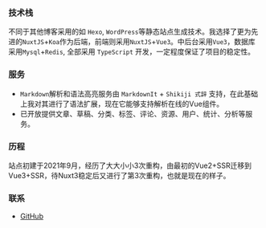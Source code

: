 ### 技术栈

不同于其他博客采用的如 `Hexo`, `WordPress`等静态站点生成技术。我选择了更为先进的`NuxtJS`+`Koa`作为后端，前端则采用`NuxtJS`+`Vue3`。中后台采用`Vue3`，数据库采用`Mysql`+`Redis`, 全部采用 `TypeScript` 开发，一定程度保证了项目的稳定性。

### 服务

- `Markdown`解析和语法高亮服务由 `MarkdownIt` + `Shikiji 式辞` 支持，在此基础上我对其进行了语法扩展，现在它能够支持解析在线的Vue组件。
- 已开放提供文章、草稿、分类、标签、评论、资源、用户、统计、分析等服务。

### 历程

站点初建于2021年9月，经历了大大小小3次重构，由最初的Vue2+SSR迁移到Vue3+SSR，待Nuxt3稳定后又进行了第3次重构，也就是现在的样子。

### 联系

- [GitHub](https://github.com/huangyan321)
